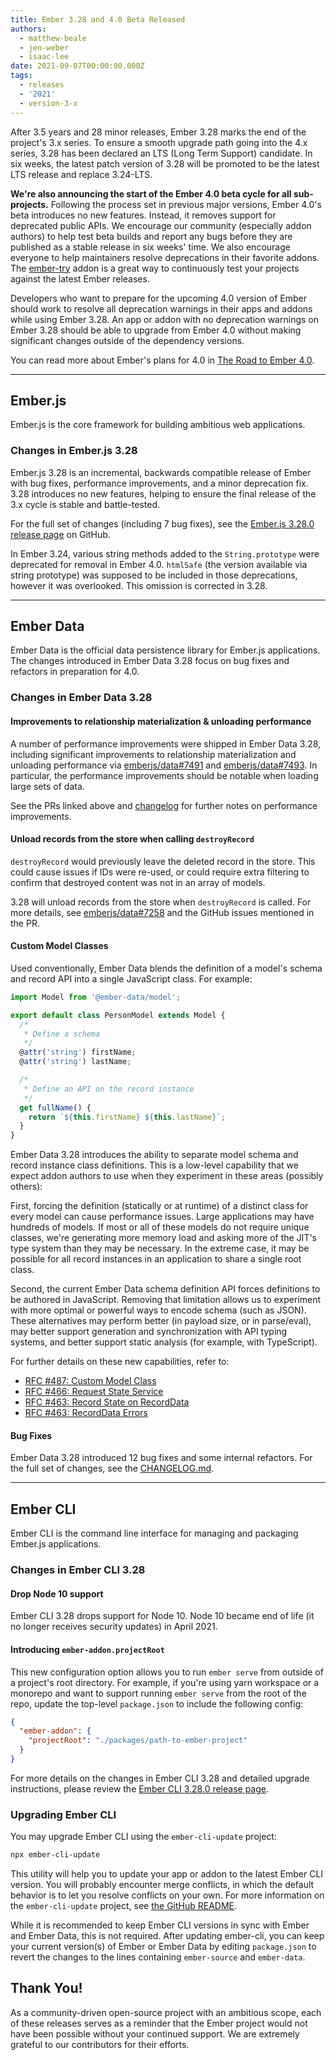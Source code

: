 ```yaml
---
title: Ember 3.28 and 4.0 Beta Released
authors:
  - matthew-beale
  - jen-weber
  - isaac-lee
date: 2021-09-07T00:00:00.000Z
tags:
  - releases
  - '2021'
  - version-3-x
---
```


After 3.5 years and 28 minor releases, Ember 3.28 marks the end of the project's 3.x series.
To ensure a smooth upgrade path going into the 4.x series, 3.28 has been declared an LTS (Long Term Support) candidate. In six weeks,
the latest patch version of 3.28 will be promoted to be the latest LTS release
and replace 3.24-LTS.

**We're also announcing the start of the Ember 4.0 beta cycle for all sub-projects.** Following the process set in previous major versions, Ember 4.0's beta introduces no new features. Instead, it removes support for deprecated public APIs. We encourage our community (especially addon authors) to help test beta builds and report any bugs before they are published as a stable release in six weeks' time. We also encourage everyone to help maintainers resolve deprecations in their favorite addons. The [ember-try](https://github.com/ember-cli/ember-try) addon is a great way to continuously test your projects against the latest Ember releases.

Developers who want to prepare for the upcoming 4.0 version of Ember should work to resolve all deprecation warnings in their apps and addons while using Ember 3.28.
An app or addon with no deprecation warnings on Ember 3.28 should be able to upgrade from Ember 4.0 without making significant changes outside of the
dependency versions.

You can read more about Ember's plans for 4.0 in [The Road to Ember 4.0](https://blog.emberjs.com/the-road-to-ember-4-0/).

---

## Ember.js

Ember.js is the core framework for building ambitious web applications.

### Changes in Ember.js 3.28

Ember.js 3.28 is an incremental, backwards compatible release of Ember with bug fixes, performance improvements, and a minor deprecation fix. 3.28 introduces no new features, helping to ensure the final release of the 3.x cycle is stable and battle-tested.

For the full set of changes (including 7 bug fixes), see the [Ember.js 3.28.0 release page](https://github.com/emberjs/ember.js/releases/tag/v3.28.0) on GitHub.

In Ember 3.24, various string methods added to the `String.prototype` were deprecated for removal in Ember 4.0. `htmlSafe` (the version available via string prototype) was supposed to be included in those deprecations, however it was overlooked. This omission is corrected in 3.28.

---

## Ember Data

Ember Data is the official data persistence library for Ember.js applications. The changes introduced in Ember Data 3.28 focus on bug fixes and refactors in preparation for 4.0.

### Changes in Ember Data 3.28

#### Improvements to relationship materialization & unloading performance

A number of performance improvements were shipped in Ember Data 3.28, including
significant improvements to relationship materialization and unloading performance
via [emberjs/data#7491](https://github.com/emberjs/data/pull/7491) and
[emberjs/data#7493](https://github.com/emberjs/data/pull/7493). In particular,
the performance improvements should be notable when loading large sets of data.

See the PRs linked above and [changelog](https://github.com/emberjs/data/blob/v3.28.3/CHANGELOG.md#release-3280-aug-20-2021) for further notes on performance improvements.

#### Unload records from the store when calling `destroyRecord`

`destroyRecord` would previously leave the deleted record in the store. This
could cause issues if IDs were re-used, or could require extra filtering to
confirm that destroyed content was not in an array of models.

3.28 will unload records from the store when `destroyRecord` is called. For more
details, see [emberjs/data#7258](https://github.com/emberjs/data/pull/7258) and
the GitHub issues mentioned in the PR.

#### Custom Model Classes

Used conventionally, Ember Data blends the definition of a model's schema and
record API into a single JavaScript class. For example:

```js
import Model from '@ember-data/model';

export default class PersonModel extends Model {
  /*
   * Define a schema
   */
  @attr('string') firstName;
  @attr('string') lastName;

  /*
   * Define an API on the record instance
   */
  get fullName() {
    return `${this.firstName} ${this.lastName}`;
  }
}
```

Ember Data 3.28 introduces the ability to separate model schema and record instance
class definitions. This is a low-level capability that we expect addon authors
to use when they experiment in these areas (possibly others):

First, forcing the definition (statically or at runtime) of a distinct class for
every model can cause performance issues. Large applications may have hundreds
of models. If most or all of these models do not require unique classes, we're
generating more memory load and asking more of the JIT's type system than
they may be necessary. In the extreme case, it may be possible for all record
instances in an application to share a single root class.

Second, the current Ember Data schema definition API forces definitions to be authored in
JavaScript. Removing that limitation allows us to experiment with more optimal
or powerful ways to encode schema (such as JSON). These alternatives may perform
better (in payload size, or in parse/eval), may better support generation and
synchronization with API typing systems, and better support static analysis
(for example, with TypeScript).

For further details on these new capabilities, refer to:

- [RFC #487: Custom Model Class](https://github.com/emberjs/rfcs/blob/master/text/0487-custom-model-classes.md)
- [RFC #466: Request State Service](https://github.com/emberjs/rfcs/blob/master/text/0466-request-state-service.md)
- [RFC #463: Record State on RecordData](https://github.com/emberjs/rfcs/blob/master/text/0463-record-data-state.md)
- [RFC #463: RecordData Errors](https://github.com/emberjs/rfcs/blob/master/text/0465-record-data-errors.md)

#### Bug Fixes

Ember Data 3.28 introduced 12 bug fixes and some internal refactors. For the full set of changes, see the [CHANGELOG.md](https://github.com/emberjs/data/blob/v3.28.3/CHANGELOG.md#release-3280-aug-20-2021).

---

## Ember CLI

Ember CLI is the command line interface for managing and packaging Ember.js applications.

### Changes in Ember CLI 3.28

#### Drop Node 10 support

Ember CLI 3.28 drops support for Node 10. Node 10 became end of life (it no longer receives security updates) in April 2021.

#### Introducing `ember-addon.projectRoot`

This new configuration option allows you to run `ember serve` from outside of a project's root directory. For example, if you're using yarn workspace or a monorepo and want to support running `ember serve` from the root of the repo, update the top-level `package.json` to include the following config:

```json
{
  "ember-addon": {
    "projectRoot": "./packages/path-to-ember-project"
  }
}
```

For more details on the changes in Ember CLI 3.28 and detailed upgrade
instructions, please review the [Ember CLI 3.28.0 release page](https://github.com/ember-cli/ember-cli/releases/tag/v3.28.0).

### Upgrading Ember CLI

You may upgrade Ember CLI using the `ember-cli-update` project:

```bash
npx ember-cli-update
```

This utility will help you to update your app or addon to the latest Ember CLI version. You will probably encounter merge conflicts, in which the default behavior is to let you resolve conflicts on your own. For more information on the `ember-cli-update` project, see [the GitHub README](https://github.com/ember-cli/ember-cli-update).

While it is recommended to keep Ember CLI versions in sync with Ember and Ember Data, this is not required. After updating ember-cli, you can keep your current version(s) of Ember or Ember Data by editing `package.json` to revert the changes to the lines containing `ember-source` and `ember-data`.

## Thank You!

As a community-driven open-source project with an ambitious scope, each of these releases serves as a reminder that the Ember project would not have been possible without your continued support. We are extremely grateful to our contributors for their efforts.

